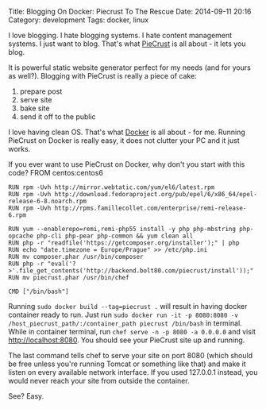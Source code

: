 Title: Blogging On Docker: Piecrust To The Rescue
Date: 2014-09-11 20:16
Category: development
Tags: docker, linux

I love blogging. I hate blogging systems. I hate content management systems. I just want to blog. That's what [PieCrust](http://bolt80.com/piecrust/) is all about - it lets you blog.

It is powerful static website generator perfect for my needs (and for yours as well?). Blogging with PieCrust is really a piece of cake:

1. prepare post
2. serve site
3. bake site
4. send it off to the public

I love having clean OS. That's what [Docker](http://docker.com) is all about - for me. Running PieCrust on Docker is really easy, it does not clutter your PC and it just works.

If you ever want to use PieCrust on Docker, why don't you start with this code?
    FROM centos:centos6

    RUN rpm -Uvh http://mirror.webtatic.com/yum/el6/latest.rpm
    RUN rpm -Uvh http://download.fedoraproject.org/pub/epel/6/x86_64/epel-release-6-8.noarch.rpm
    RUN rpm -Uvh http://rpms.famillecollet.com/enterprise/remi-release-6.rpm

    RUN yum --enablerepo=remi,remi-php55 install -y php php-mbstring php-opcache php-cli php-pear php-common && yum clean all
    RUN php -r "readfile('https://getcomposer.org/installer');" | php
    RUN echo "date.timezone = Europe/Prague" >> /etc/php.ini
    RUN mv composer.phar /usr/bin/composer
    RUN php -r "eval('?>'.file_get_contents('http://backend.bolt80.com/piecrust/install'));"
    RUN mv piecrust.phar /usr/bin/chef

    CMD ["/bin/bash"]

Running `sudo docker build --tag=piecrust .` will result in having docker container ready to run. Just run `sudo docker run -it -p 8080:8080 -v /host_piecrust_path/:/container_path piecrust /bin/bash` in terminal. While in container terminal, run `chef serve -n -p 8080 -a 0.0.0.0` and visit [http://localhost:8080](http://localhost:8080). You should see your PieCrust site up and running.

The last command tells chef to serve your site on port 8080 (which should be free unless you're running Tomcat or something like that) and make it listen on every available network interface. If you used 127.0.0.1 instead, you would never reach your site from outside the container.

See? Easy.
